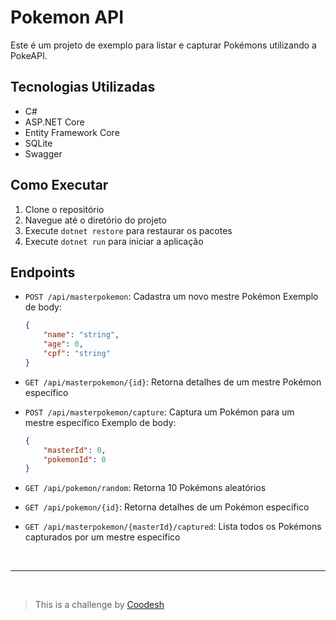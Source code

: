# Pokemon API

Este é um projeto de exemplo para listar e capturar Pokémons utilizando a PokeAPI.

## Tecnologias Utilizadas

- C#
- ASP.NET Core
- Entity Framework Core
- SQLite
- Swagger

## Como Executar

1. Clone o repositório
2. Navegue até o diretório do projeto
3. Execute `dotnet restore` para restaurar os pacotes
4. Execute `dotnet run` para iniciar a aplicação

## Endpoints

- `POST /api/masterpokemon`: Cadastra um novo mestre Pokémon
Exemplo de body:
    ```json
    {
        "name": "string",
        "age": 0,
        "cpf": "string"
    }
    ```

- `GET /api/masterpokemon/{id}`: Retorna detalhes de um mestre Pokémon específico

- `POST /api/masterpokemon/capture`: Captura um Pokémon para um mestre específico
  Exemplo de body:
    ```json
    {
        "masterId": 0,
        "pokemonId": 0
    }
    ```
- `GET /api/pokemon/random`: Retorna 10 Pokémons aleatórios
- `GET /api/pokemon/{id}`: Retorna detalhes de um Pokémon específico
- `GET /api/masterpokemon/{masterId}/captured`: Lista todos os Pokémons capturados por um mestre específico

<br />
<hr />
<br />

>  This is a challenge by [Coodesh](https://coodesh.com/)
